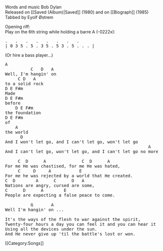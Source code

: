 Words and music Bob Dylan<br>
Released on [[Saved (Album)|Saved]] (1980) and on [[Biograph]] (1985)<br>
Tabbed by Eyolf Østrem

Opening riff:<br>
Play on the 6th string while holding a barre A (-0222x):

<pre class="verse">
.   .   .   .   .   .   .   .
| 0 3 5 . 5 . 3 5 . 5 3 . 5 . . . |
</pre>

(Or hire a bass player...)

<pre class="verse">
A
          C   D   A
Well, I'm hangin' on
     C D   A
to a solid rock
D E F#m
Made
D E F#m
before
    D E F#m
the foundation
D E F#m
of
    A
the world
      D
And I won't let go, and I can't let go, won't let go
                                                        A
And I can't let go, won't let go, and I can't let go no more.

     C  D      A              C  D      A
For me He was chastised, for me He was hated,
     C     D     A           E
For me he was rejected by a world that He created.
C  D        A      C      D   A
Nations are angry, cursed are some,
C      D      A        E
People are expecting a false peace to come.

          G       A
Well I'm hangin' on ...

It's the ways of the flesh to war against the spirit,
Twenty-four hours a day you can feel it and you can hear it
Using all the devices under the sun.
And He never give up 'til the battle's lost or won.
</pre>

[[Category:Songs]]
